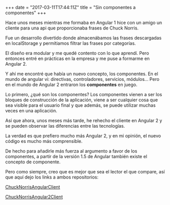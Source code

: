+++
date = "2017-03-11T17:44:11Z"
title = "Sin componentes a componentes"
+++

Hace unos meses mientras me formaba en Angular 1 hice con un amigo un cliente para una api que proporcionaba frases de Chuck Norris.

Fue un desarrollo divertido donde almacenábamos las frases descargadas en localStorage y permítiamos filtrar las frases por categorías.

El diseño era modular y me quedé contento con lo que aprendí. Pero entonces entré en prácticas en la empresa y me puse a formarme en Angular 2.

Y ahí me encontré que había un nuevo concepto, los componentes. En el mundo de angular vi: directivas, controladores, servicios, módulos...  Pero en el mundo de Angular 2 entraron los **componentes** en juego.

Lo primero, ¿qué son los componentes? Los componentes vienen a ser los bloques de construcción de la aplicación, viene a ser cualquier cosa que sea visible para el usuario final y que además, se puede utilizar muchas veces en una aplicación.

Así que ahora, unos meses más tarde, he rehecho el cliente en Angular 2 y se pueden observar las diferencias entre las tecnologías. 

La verdad es que prefiero mucho más Angular 2, y en mi opinión, el nuevo código es mucho más comprensible.

De hecho para añadirle más fuerza al argumento a favor de los componentes, a partir de la versión 1.5 de Angular también existe el concepto de componente.

Pero como siempre, creo que es mejor que sea el lector el que compare, así que aquí dejo los links a ambos repositorios:

[ChuckNorrisAngularClient](https://github.com/adrianabreu/chuck-norris-angular-client)

[ChuckNorrisAngular2Client](https://github.com/adrianabreu/chuck-norris-angular2-client)